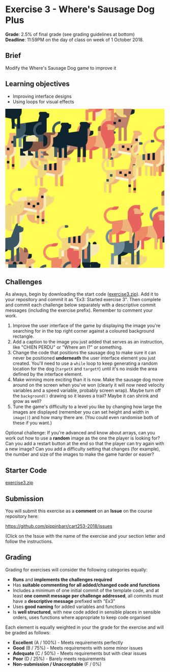 # Exercise 3 - Where's Sausage Dog Plus

__Grade__: 2.5% of final grade (see grading guidelines at bottom)  
__Deadline__: 11:59PM on the day of class on week of 1 October 2018.

## Brief

Modify the Where's Sausage Dog game to improve it

## Learning objectives

- Improving interface designs
- Using loops for visual effects

![](images/exercise-3.png)

## Challenges

As always, begin by downloading the start code ([exercise3.zip](exercise3.zip)). Add it to your repository and commit it as "Ex3: Started exercise 3". Then complete and commit each challenge below separately with a descriptive commit messages (including the exercise prefix). Remember to comment your work.

1. Improve the user interface of the game by displaying the image you're searching for in the top right corner against a coloured background rectangle.
2. Add a caption to the image you just added that serves as an instruction, like "CHIEN PERDU" or "Where am I?" or something.
3. Change the code that positions the sausage dog to make sure it can never be positioned __underneath__ the user interface element you just created. You'll need to use a `while` loop to keep generating a random location for the dog (`targetX` and `targetY`) until it's no inside the area defined by the interface element.
4. Make winning more exciting than it is now. Make the sausage dog move around on the screen when you've won (clearly it will now need velocity variables and a speed variable, probably screen wrap). Maybe turn off the `background()` drawing so it leaves a trail? Maybe it can shrink and grow as well?
5. Tune the game's difficulty to a level you like by changing how large the images are displayed (remember you can set height and width in `image()`) and how many there are. (You could even randomise both of these if you want.)

Optional challenge: If you're advanced and know about arrays, can you work out how to use a __random__ image as the one the player is looking for? Can you add a restart button at the end so that the player can try again with a new image? Can you add a difficulty setting that changes (for example), the number and size of the images to make the game harder or easier?


## Starter Code

[exercise3.zip](exercise3.zip)


## Submission

You will submit this exercise as a __comment__ on an __Issue__ on the course repository here:

https://github.com/pippinbarr/cart253-2018/issues

(Click on the Issue with the name of the exercise and your section letter and follow the instructions.


## Grading

Grading for exercises will consider the following categories equally:

- __Runs__ and __implements the challenges required__
- Has __suitable commenting for all added/changed code and functions__
- Includes a minimum of one initial commit of the template code, and at least __one commit message per challenge addressed__, all commits must have a __descriptive message__ prefixed with "Ex3"
- Uses __good naming__ for added variables and functions
- Is __well structured__, with new code added in sensible places in sensible orders, uses functions where appropriate to keep code organised

Each element is equally weighted in your the grade for the exercise and will be graded as follows:

- __Excellent__ (A / 100%) - Meets requirements perfectly
- __Good__ (B / 75%) - Meets requirements with some minor issues
- __Adequate__ (C / 50%) - Meets requirements but with clear issues
- __Poor__ (D / 25%) - Barely meets requirements
- __Non-submission / Unacceptable__ (F / 0%)
